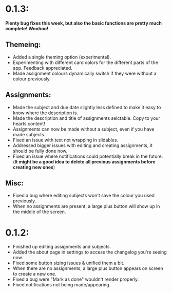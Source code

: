 # 0.1.3:
**Plenty bug fixes this week, but also the basic functions are pretty much complete! Woohoo!**

## Themeing:
- Added a single theming option (experimental).
- Experimenting with different card colors for the different parts of the app. Feedback appreciated.
- Made assignment colours dynamically switch if they were without a colour previously.
## Assignments:
- Made the subject and due date slightly less defined to make it easy to know where the description is.
- Made the description and title of assignments selctable. Copy to your hearts content!
- Assignments can now be made without a subject, even if you have made subjects.
- Fixed an issue with text not wrapping in slidables.
- Addressed bigger issues with editing and creating assignments, it should be fully done now.
- Fixed an issue where notifications could potentially break in the future.
    (**It might be a good idea to delete all previous assignments before creating new ones**)
## Misc:
- Fixed a bug where editing subjects won't save the colour you used previously.
- When no assignments are present, a large plus button will show up in the middle of the screen.

# 0.1.2:
- Finished up editing assignments and subjects.
- Added the about page in settings to access the changelog you're seeing now.
- Fixed some button sizing issues & unified them a bit.
- When there are no assignments, a large plus button appears on screen to create a new one.
- Fixed a bug were "Mark as done" wouldn't render properly.
- Fixed notifications not being made/appearing.